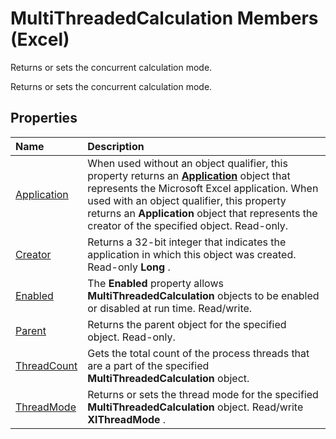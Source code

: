
# MultiThreadedCalculation Members (Excel)
Returns or sets the concurrent calculation mode.

Returns or sets the concurrent calculation mode.


## Properties



|**Name**|**Description**|
|:-----|:-----|
|[Application](bd2ad5ed-98a1-f579-31be-9f551aa09de1.md)|When used without an object qualifier, this property returns an  **[Application](19b73597-5cf9-4f56-8227-b5211f657f6f.md)** object that represents the Microsoft Excel application. When used with an object qualifier, this property returns an **Application** object that represents the creator of the specified object. Read-only.|
|[Creator](4121064b-2a70-e46c-c4e0-dc72cb894edf.md)|Returns a 32-bit integer that indicates the application in which this object was created. Read-only  **Long** .|
|[Enabled](6c976581-6512-23cb-5acc-6742556a0897.md)|The  **Enabled** property allows **MultiThreadedCalculation** objects to be enabled or disabled at run time. Read/write.|
|[Parent](756fb6b4-5292-751c-0933-894f38758399.md)|Returns the parent object for the specified object. Read-only.|
|[ThreadCount](213ee475-51f1-b7bd-47ec-ec8893c77668.md)|Gets the total count of the process threads that are a part of the specified  **MultiThreadedCalculation** object.|
|[ThreadMode](af69bb6f-262a-a726-c6eb-9927de0dbb1a.md)|Returns or sets the thread mode for the specified  **MultiThreadedCalculation** object. Read/write **XlThreadMode** .|
